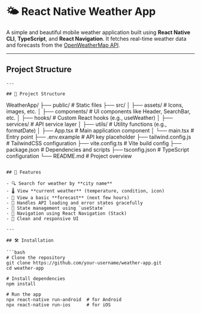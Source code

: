 # 🌤️ React Native Weather App

A simple and beautiful mobile weather application built using **React Native CLI**, **TypeScript**, and **React Navigation**. It fetches real-time weather data and forecasts from the [OpenWeatherMap API](https://openweathermap.org/api).

---

## Project Structure

```
---

## 📁 Project Structure

```

WeatherApp/
├── public/ # Static files
├── src/
│ ├── assets/ # Icons, images, etc.
│ ├── components/ # UI components like Header, SearchBar, etc.
│ ├── hooks/ # Custom React hooks (e.g., useWeather)
│ ├── services/ # API service layer
│ ├── utils/ # Utility functions (e.g., formatDate)
│ ├── App.tsx # Main application component
│ └── main.tsx # Entry point
├── .env.example # API key placeholder
├── tailwind.config.js # TailwindCSS configuration
├── vite.config.ts # Vite build config
├── package.json # Dependencies and scripts
├── tsconfig.json # TypeScript configuration
└── README.md # Project overview

````

## 📱 Features

- 🔍 Search for weather by **city name**
- 🌡️ View **current weather** (temperature, condition, icon)
- 📆 View a basic **forecast** (next few hours)
- 📶 Handles API loading and error states gracefully
- 🧠 State management using `useState`
- 🧭 Navigation using React Navigation (Stack)
- 💅 Clean and responsive UI

---

## 🛠️ Installation

```bash
# Clone the repository
git clone https://github.com/your-username/weather-app.git
cd weather-app

# Install dependencies
npm install

# Run the app
npx react-native run-android  # for Android
npx react-native run-ios      # for iOS
````
